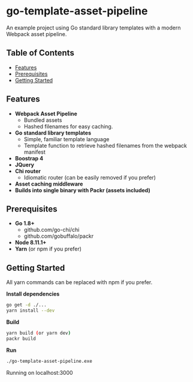 go-template-asset-pipeline
=======================
An example project using Go standard library templates with a modern Webpack asset pipeline.

Table of Contents
-----------------

- [Features](#features)
- [Prerequisites](#prerequisites)
- [Getting Started](#getting-started)

Features
--------

- **Webpack Asset Pipeline**
  - Bundled assets
  - Hashed filenames for easy caching.
- **Go standard library templates**
  - Simple, familiar template language
  - Template function to retrieve hashed filenames from the webpack manifest
- **Boostrap 4**
- **JQuery**
- **Chi router**
  - Idiomatic router (can be easily removed if you prefer)
- **Asset caching middleware**
- **Builds into single binary with Packr (assets included)**

Prerequisites
--------
- **Go 1.8+**
  - github.com/go-chi/chi
  - github.com/gobuffalo/packr
- **Node 8.11.1+**
- **Yarn** (or npm if you prefer)

Getting Started
--------
All yarn commands can be replaced with npm if you prefer.

**Install dependencies**
```bash
go get -d ./...
yarn install --dev
```
**Build**
```bash
yarn build (or yarn dev)
packr build
```
**Run**
```bash
./go-template-asset-pipeline.exe
```
Running on localhost:3000
